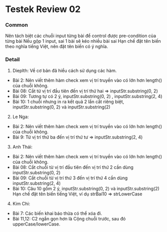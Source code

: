 # Testek Review 02

### Common
Nên tách biệt các chuỗi input từng bài để control được pre-condition của từng bài 
Nếu gộp 1 input, sai 1 bài sẽ kéo nhiều bài sai
Hạn chế đặt tên biến theo nghĩa tiếng Việt, nên đặt tên biến có ý nghĩa.
### Detail
1. Dieplth: Về cơ bản đã hiểu cách sử dụng các hàm. 
- Bài 2: Nên viết thêm hàm check xem vị trí truyền vào có lớn hơn length() của chuỗi không. 
- Bài 08: Cắt từ vị trí đầu tiên đến vị trí thứ hai => inputStr.substring(0, 2)
- Bài 09: Tương tự có  2 ý, inputStr.substring(0, 2) , inputStr.substring(2, 4)
- Bài 10: 1 chuỗi nhưng in ra kết quả 2 lần cắt riêng biệt, inputStr.substring(0, 2)  và inputStr.substring(2)
2. Le Nga: 
- Bài 2: Nên viết thêm hàm check xem vị trí truyền vào có lớn hơn length() của chuỗi không. 
- Bài 9: Từ vị trí thứ ba đến vị trí thứ tư =>  inputStr.substring(2, 4)
3. Anh Thái:
- Bài 2: Nên viết thêm hàm check xem vị trí truyền vào có lớn hơn length() của chuỗi không. 
- Bài 08: Cắt chuỗi từ vị trí đầu tiên đến vị trí thứ 2 cần dùng  inputStr.substring(0, 2)
- Bài 09: Cắt chuỗi từ vị trí thứ 3 đến vị trí thứ 4 cần dùng  inputStr.substring(2, 4)
- Bài 10: Câu 10 gồm 2 ý, inputStr.substring(0, 2)  và inputStr.substring(2)
Hạn chế đặt tên biến tiếng Việt, ví dụ strBai10 => strLowerCase
4. Kim Chi: 
- Bài 7: Các biến khai báo thừa có thể xóa đi.
- Bài 11,12: C2 ngắn gọn hơn là Cộng chuỗi trước, sau đó upperCase/lowerCase. 




